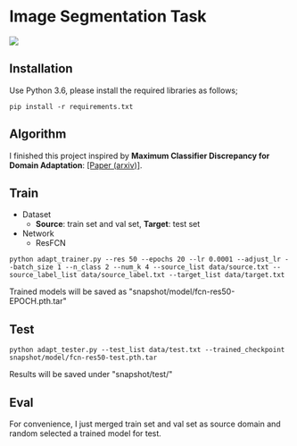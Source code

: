 # Image Segmentation Task

![](docs/overview.png)
<br>

## Installation
Use Python 3.6, please install the required libraries as follows;
```
pip install -r requirements.txt
```

## Algorithm
I finished this project inspired by **Maximum Classifier Discrepancy for Domain Adaptation**: [[Paper (arxiv)]](https://arxiv.org/abs/1712.02560).

## Train
- Dataset
    - **Source**: train set and val set, **Target**: test set
- Network
    - ResFCN

```
python adapt_trainer.py --res 50 --epochs 20 --lr 0.0001 --adjust_lr --batch_size 1 --n_class 2 --num_k 4 --source_list data/source.txt --source_label_list data/source_label.txt --target_list data/target.txt
```
Trained models will be saved as "snapshot/model/fcn-res50-EPOCH.pth.tar"

## Test
```
python adapt_tester.py --test_list data/test.txt --trained_checkpoint snapshot/model/fcn-res50-test.pth.tar
```

Results will be saved under "snapshot/test/"

## Eval
For convenience, I just merged train set and val set as source domain and random selected a trained model for test.


